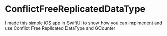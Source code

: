 # ConflictFreeReplicatedDataType
I made this simple iOS app in SwiftUI to show how you can implmenent and use Conflict Free Replicated DataType and GCounter
